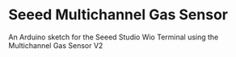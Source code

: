 # Seeed Multichannel Gas Sensor
 An Arduino sketch for the Seeed Studio Wio Terminal using the Multichannel Gas Sensor V2
